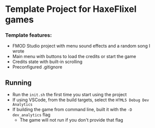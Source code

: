 # Template Project for HaxeFlixel games

### Template features:
- FMOD Studio project with menu sound effects and a random song I wrote
- Main menu with buttons to load the credits or start the game
- Credits state with built-in scrolling
- Preconfigured .gitignore

## Running
- Run the `init.sh` the first time you start using the project
- If using VSCode, from the build targets, select the `HTML5 Debug Dev Analytics`
- If building the game from command line, built it with the `-D dev_analytics` flag
	- The game will not run if you don't provide that flag